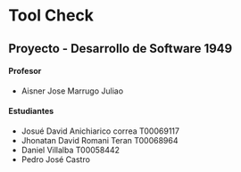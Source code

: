 # Tool Check
## Proyecto - Desarrollo de Software 1949
#### Profesor
- Aisner Jose Marrugo Juliao
#### Estudiantes
- Josué David Anichiarico correa T00069117
- Jhonatan David Romani Teran T00068964
- Daniel Villalba T00058442
- Pedro José Castro 

